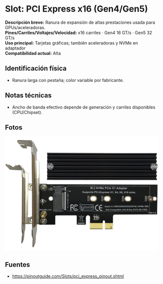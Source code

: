 
# Slot: PCI Express x16 (Gen4/Gen5)

**Descripción breve:** Ranura de expansión de altas prestaciones usada para GPUs/aceleradoras.  
**Pines/Carriles/Voltajes/Velocidad:** x16 carriles · Gen4 16 GT/s · Gen5 32 GT/s  
**Uso principal:** Tarjetas gráficas; también aceleradoras y NVMe en adaptador  
**Compatibilidad actual:** Alta

## Identificación física
- Ranura larga con pestaña; color variable por fabricante.

## Notas técnicas
- Ancho de banda efectivo depende de generación y carriles disponibles (CPU/Chipset).

## Fotos
![PCIe x16](../../../assets/img/12-slots_expansion/pcie_x16.jpg "PCIe x16")

## Fuentes
- https://pinoutguide.com/Slots/pci_express_pinout.shtml
